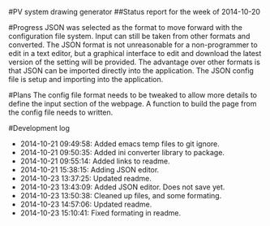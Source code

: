 #PV system drawing generator
##Status report for the week of 2014-10-20

#Progress
JSON was selected as the format to move forward with the configuration file system. Input can still be taken from other formats and converted.
The JSON format is not unreasonable for a non-programmer to edit in a text editor, but a graphical interface to edit and download the latest version of the setting will be provided. 
The advantage over other formats is that JSON can be imported directly into the application.
The JSON config file is setup and importing into the application.

#Plans
The config file format needs to be tweaked to allow more details to define the input section of the webpage. A function to build the page from the config file needs to written.

#Development log
* 2014-10-21 09:49:58: Added emacs temp files to git ignore.
* 2014-10-21 09:50:35: Added ini converter library to package.
* 2014-10-21 09:55:14: Added links to readme.
* 2014-10-21 15:38:15: Adding JSON editor.
* 2014-10-23 13:37:25: Updated readme.
* 2014-10-23 13:43:09: Added JSON editor. Does not save yet.
* 2014-10-23 13:50:38: Cleaned up files, and some formating.
* 2014-10-23 14:57:06: Updated readme.
* 2014-10-23 15:10:41: Fixed formating in readme.

